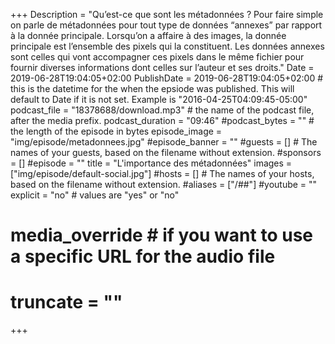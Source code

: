+++
Description = "Qu’est-ce que sont les métadonnées ? Pour faire simple on parle de métadonnées pour tout type de données “annexes” par rapport à la donnée principale. Lorsqu’on a affaire à des images, la donnée principale est l’ensemble des pixels qui la constituent. Les données annexes sont celles qui vont accompagner ces pixels dans le même fichier pour fournir diverses informations dont celles sur l’auteur et ses droits."
Date = 2019-06-28T19:04:05+02:00
PublishDate = 2019-06-28T19:04:05+02:00 # this is the datetime for the when the epsiode was published. This will default to Date if it is not set. Example is "2016-04-25T04:09:45-05:00"
podcast_file = "18378688/download.mp3" # the name of the podcast file, after the media prefix.
podcast_duration = "09:46"
#podcast_bytes = "" # the length of the episode in bytes
episode_image = "img/episode/metadonnees.jpg"
#episode_banner = ""
#guests = [] # The names of your guests, based on the filename without extension.
#sponsors = []
#episode = ""
title = "L'importance des métadonnées"
images = ["img/episode/default-social.jpg"]
#hosts = [] # The names of your hosts, based on the filename without extension.
#aliases = ["/##"]
#youtube = ""
explicit = "no" # values are "yes" or "no"
# media_override # if you want to use a specific URL for the audio file
# truncate = ""
+++
